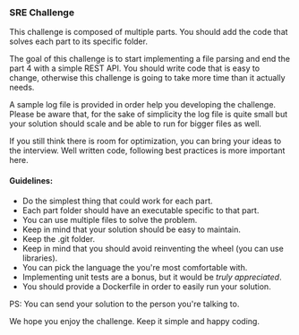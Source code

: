 ### SRE Challenge

This challenge is composed of multiple parts. You should add the code that solves each part to its specific folder.

The goal of this challenge is to start implementing a file parsing and end the part 4 with a simple REST API. You should
write code that is easy to change, otherwise this challenge is going to take more time than it actually needs. 

A sample log file is provided in order help you developing the challenge. Please be aware that, for the sake of simplicity
the log file is quite small but your solution should scale and be able to run for bigger files as well.

If you still think there is room for optimization, you can bring your ideas to the interview. Well written code, 
following best practices is more important here. 

#### Guidelines:

* Do the simplest thing that could work for each part.
* Each part folder should have an executable specific to that part.
* You can use multiple files to solve the problem.
* Keep in mind that your solution should be easy to maintain.
* Keep the .git folder.
* Keep in mind that you should avoid reinventing the wheel (you can use libraries).
* You can pick the language the you're most comfortable with.
* Implementing unit tests are a bonus, but it would be _truly appreciated_.
* You should provide a Dockerfile in order to easily run your solution.

PS: You can send your solution to the person you're talking to.

We hope you enjoy the challenge. Keep it simple and happy coding.